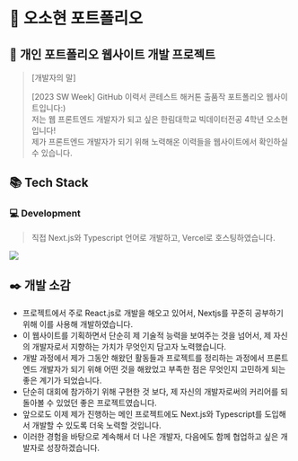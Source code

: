 # 🥰 오소현 포트폴리오

## 📌 개인 포트폴리오 웹사이트 개발 프로젝트 
> [개발자의 말]
> 
> [2023 SW Week] GitHub 이력서 콘테스트 해커톤 출품작 포트폴리오 웹사이트입니다:) <br/>
> 저는 웹 프론트엔드 개발자가 되고 싶은 한림대학교 빅데이터전공 4학년 오소현입니다! <br/>
> 제가 프론트엔드 개발자가 되기 위해 노력해온 이력들을 웹사이트에서 확인하실 수 있습니다.

## 📚 Tech Stack 
### 💻 Development
> 직접 Next.js와 Typescript 언어로 개발하고, Vercel로 호스팅하였습니다.
<img src="https://skillicons.dev/icons?i=ts,react,nextjs,styledcomponents,vercel &perline="/>

## ✒️ 개발 소감
- 프로젝트에서 주로 React.js로 개발을 해오고 있어서, Nextjs를 꾸준히 공부하기 위해 이를 사용해 개발하였습니다.
- 이 웹사이트를 기획하면서 단순히 제 기술적 능력을 보여주는 것을 넘어서, 제 자신의 개발자로서 지향하는 가치가 무엇인지 담고자 노력했습니다.
- 개발 과정에서 제가 그동안 해왔던 활동들과 프로젝트를 정리하는 과정에서 프론트엔드 개발자가 되기 위해 어떤 것을 해왔었고 부족한 점은 무엇인지 고민하게 되는 좋은 계기가 되었습니다.
- 단순히 대회에 참가하기 위해 구현한 것 보다, 제 자신의 개발자로써의 커리어를 되돌아볼 수 있었던 좋은 프로젝트였습니다.
- 앞으로도 이제 제가 진행하는 메인 프로젝트에도 Next.js와 Typescript를 도입해서 개발할 수 있도록 더욱 노력할 것입니다.
- 이러한 경험을 바탕으로 계속해서 더 나은 개발자, 다음에도 함께 협업하고 싶은 개발자로 성장하겠습니다.

